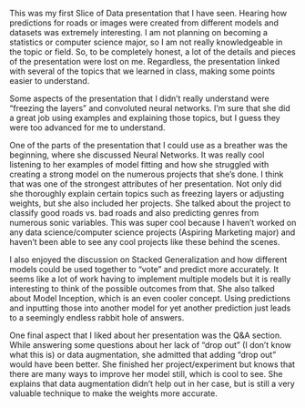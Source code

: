This was my first Slice of Data presentation that I have seen. Hearing how predictions for roads or images were created from different models and datasets was extremely
interesting. I am not planning on becoming a statistics or computer science major, so I am not really knowledgeable in the topic or field. So, to be completely honest, a
lot of the details and pieces of the presentation were lost on me. Regardless, the presentation linked with several of the topics that we learned in class, making some points
easier to understand.

Some aspects of the presentation that I didn’t really understand were “freezing the layers” and convoluted neural networks. I’m sure that she did a great job using examples and explaining those topics, but I guess they were too advanced for me to understand.

One of the parts of the presentation that I could use as a breather was the beginning, where she discussed Neural Networks. It was really cool listening to her examples of model fitting and how she struggled with creating a strong model on the numerous projects that she’s done. I think that was one of the strongest attributes of her presentation. Not only did she thoroughly explain certain topics such as freezing layers or adjusting weights, but she also included her projects. She talked about the project to classify good roads vs. bad roads and also predicting genres from numerous sonic variables. This was super cool because I haven’t worked on any data science/computer science projects (Aspiring Marketing major) and haven’t been able to see any cool projects like these behind the scenes.

I also enjoyed the discussion on Stacked Generalization and how different models could be used together to “vote” and predict more accurately. It seems like a lot of work having to implement multiple models but it is really interesting to think of the possible outcomes from that. She also talked about Model Inception, which is an even cooler concept. Using predictions and inputting those into another model for yet another prediction just leads to a seemingly endless rabbit hole of answers.

One final aspect that I liked about her presentation was the Q&A section. While answering some questions about her lack of “drop out” (I don’t know what this is) or data augmentation, she admitted that adding “drop out” would have been better. She finished her project/experiment but knows that there are many ways to improve her model still, which is cool to see. She explains that data augmentation didn’t help out in her case, but is still a very valuable technique to make the weights more accurate.
